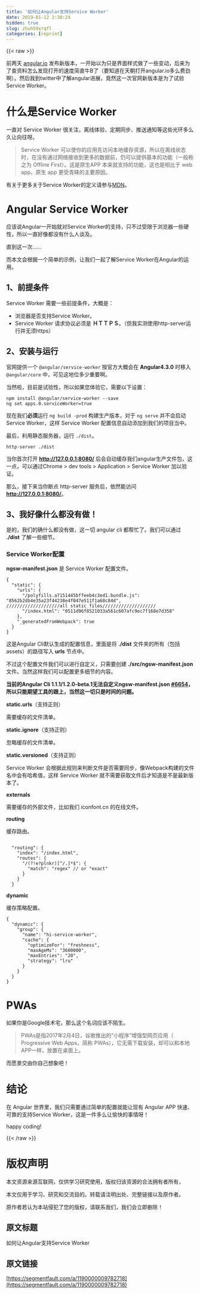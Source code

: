 ```yaml
---
title: '如何让Angular支持Service Worker' 
date: 2019-01-12 2:30:24
hidden: true
slug: zhuh59xrqfl
categories: [reprint]
---
```


{{< raw >}}

                    
<p>前两天 <a href="https://angular.io/" rel="nofollow noreferrer" target="_blank">angular.io</a> 发布新版本，一开始以为只是界面样式做了一些变动，后来为了查资料怎么发现打开的速度简直牛B了（要知道在天朝打开angular.io多么费劲啊）。然后我到twitter中了解angular进展，竟然这一次官网新版本是为了试验 Service Worker。</p>
<h1 id="articleHeader0">什么是Service Worker</h1>
<p>一直对 Service Worker 很关注，离线体验、定期同步、推送通知等这些光环多么久让向往呀。</p>
<blockquote><p>Service Worker 可以使你的应用先访问本地缓存资源，所以在离线状态时，在没有通过网络接收到更多的数据前，仍可以提供基本的功能（一般称之为 Offline First）。这是原生APP 本来就支持的功能，这也是相比于 web app，原生 app 更受青睐的主要原因。</p></blockquote>
<p>有关于更多关于Service Worker的定义请参与<a href="https://developer.mozilla.org/zh-CN/docs/Web/API/Service_Worker_API/Using_Service_Workers" rel="nofollow noreferrer" target="_blank">MDN</a>。</p>
<h1 id="articleHeader1">Angular Service Worker</h1>
<p>应该说Angular一开始就对Service Worker的支持，只不过受限于浏览器一些硬性，所以一直好像都没有什么人谈及。</p>
<p>直到这一次……</p>
<p>而本文会根据一个简单的示例，让我们一起了解Service Worker在Angular的运用。</p>
<h2 id="articleHeader2">1、前提条件</h2>
<p>Service Worker 需要一些前提条件，大概是：</p>
<ul>
<li>浏览器是否支持Service Worker。</li>
<li>Service Worker 请求协议必须是 <strong>ＨＴＴＰＳ</strong>。（但我实测使用http-server运行并无须https）</li>
</ul>
<h2 id="articleHeader3">2、安装与运行</h2>
<p>官网提供一个 <code>@angular/service-worker</code> 按官方大概会在 <strong>Angular4.3.0</strong> 时移入 <code>@angular/core</code> 中，可见这地位多少重要啊。</p>
<p>当然啦，目前是试验性，所以如果您体验它，需要以下设置：</p>
<div class="widget-codetool" style="display:none;">
      <div class="widget-codetool--inner">
      <span class="selectCode code-tool" data-toggle="tooltip" data-placement="top" title="" data-original-title="全选"></span>
      <span type="button" class="copyCode code-tool" data-toggle="tooltip" data-placement="top" data-clipboard-text="npm install @angular/service-worker --save
ng set apps.0.serviceWorker=true" title="" data-original-title="复制"></span>
      <span type="button" class="saveToNote code-tool" data-toggle="tooltip" data-placement="top" title="" data-original-title="放进笔记"></span>
      </div>
      </div><pre class="bash hljs"><code class="bash">npm install @angular/service-worker --save
ng <span class="hljs-built_in">set</span> apps.0.serviceWorker=<span class="hljs-literal">true</span></code></pre>
<p>现在我们<strong>必须</strong>运行 <code>ng build -prod</code> 构建生产版本，对于 <code>ng serve</code> 并不会启动Service Worker，这样 Service Worker 配置信息自动添加到我们的项目当中。</p>
<p>最后，利用静态服务器，运行 <code>./dist</code>。</p>
<div class="widget-codetool" style="display:none;">
      <div class="widget-codetool--inner">
      <span class="selectCode code-tool" data-toggle="tooltip" data-placement="top" title="" data-original-title="全选"></span>
      <span type="button" class="copyCode code-tool" data-toggle="tooltip" data-placement="top" data-clipboard-text="http-server ./dist" title="" data-original-title="复制"></span>
      <span type="button" class="saveToNote code-tool" data-toggle="tooltip" data-placement="top" title="" data-original-title="放进笔记"></span>
      </div>
      </div><pre class="bash hljs"><code class="bash" style="word-break: break-word; white-space: initial;">http-server ./dist</code></pre>
<p>当你首次打开 <strong><a href="http://127.0.0.1:8080//strong" rel="nofollow noreferrer" target="_blank">http://127.0.0.1:8080/</a></strong> 后会自动缓存我们angular生产文件包，这一点，可以通过Chrome &gt; dev tools &gt; Application &gt; Service Worker 加以验证。</p>
<p>那么，接下来当你断点 http-server 服务后，依然能访问 <strong><a href="http://127.0.0.1:8080//strong" rel="nofollow noreferrer" target="_blank">http://127.0.0.1:8080/</a></strong>。</p>
<h2 id="articleHeader4">3、我好像什么都没有做！</h2>
<p>是的，我们的确什么都没有做，这一切 angular cli 都帮忙了。我们可以通过 <strong>./dist</strong> 了解一些细节。</p>
<h3 id="articleHeader5">Service Worker配置</h3>
<p><strong>ngsw-manifest.json</strong> 是 Service Worker 配置文件。</p>
<div class="widget-codetool" style="display:none;">
      <div class="widget-codetool--inner">
      <span class="selectCode code-tool" data-toggle="tooltip" data-placement="top" title="" data-original-title="全选"></span>
      <span type="button" class="copyCode code-tool" data-toggle="tooltip" data-placement="top" data-clipboard-text="{
  &quot;static&quot;: {
    &quot;urls&quot;: {
      &quot;/polyfills.a7151445bffeeb4c3ed1.bundle.js&quot;: &quot;8562b2db4e35a23f44238e4f047e511f1a68c84d&quot;,
////////////////////all static files////////////////////
      &quot;/index.html&quot;: &quot;0511d96f8521033a561c607afc9ec7f168e7d358&quot;
    },
    &quot;_generatedFromWebpack&quot;: true
  }
}" title="" data-original-title="复制"></span>
      <span type="button" class="saveToNote code-tool" data-toggle="tooltip" data-placement="top" title="" data-original-title="放进笔记"></span>
      </div>
      </div><pre class="json hljs"><code class="json">{
  <span class="hljs-attr">"static"</span>: {
    <span class="hljs-attr">"urls"</span>: {
      <span class="hljs-attr">"/polyfills.a7151445bffeeb4c3ed1.bundle.js"</span>: <span class="hljs-string">"8562b2db4e35a23f44238e4f047e511f1a68c84d"</span>,
////////////////////all static files////////////////////
      <span class="hljs-attr">"/index.html"</span>: <span class="hljs-string">"0511d96f8521033a561c607afc9ec7f168e7d358"</span>
    },
    <span class="hljs-attr">"_generatedFromWebpack"</span>: <span class="hljs-literal">true</span>
  }
}</code></pre>
<p>这是Angular Cli默认生成的配置信息，里面是将 <strong>./dist</strong> 文件夹的所有（包括assets）的路径写入 <strong>urls</strong> 节点中。</p>
<p>不过这个配置文件我们可以进行自定义，只需要创建 <strong>./src/ngsw-manifest.json</strong> 文件。当然这样我们可以配置更多细节的内容。</p>
<p><strong>当前的Angular Cli 1.1.1/1.2.0-beta.1无法自定义ngsw-manifest.json <a href="https://github.com/angular/angular-cli/issues/6654" rel="nofollow noreferrer" target="_blank">#6654</a>，所以只能期望工具的跟上，当然这一切只是时间的问题。</strong></p>
<p><strong>static.urls</strong>（支持正则）</p>
<p>需要缓存的文件清单。</p>
<p><strong>static.ignore</strong>（支持正则）</p>
<p>忽略缓存的文件清单。</p>
<p><strong>static.versioned</strong>（支持正则）</p>
<p>Service Worker 会根据此规则来判断文件是否需要同步，像Webpack构建的文件名中会有哈希值，这样 Service Worker 就不需要获取文件后才知道是不是最新版本了。</p>
<p><strong>externals</strong></p>
<p>需要缓存的外部文件，比如我们 iconfont.cn 的在线文件。</p>
<p><strong>routing</strong></p>
<p>缓存路由。</p>
<div class="widget-codetool" style="display:none;">
      <div class="widget-codetool--inner">
      <span class="selectCode code-tool" data-toggle="tooltip" data-placement="top" title="" data-original-title="全选"></span>
      <span type="button" class="copyCode code-tool" data-toggle="tooltip" data-placement="top" data-clipboard-text="
  &quot;routing&quot;: {
    &quot;index&quot;: &quot;/index.html&quot;,
    &quot;routes&quot;: {
      &quot;/(?!e?plnkr)[^/.]*$&quot;: {
        &quot;match&quot;: &quot;regex&quot; // or &quot;exact&quot;
      }
    }
  }" title="" data-original-title="复制"></span>
      <span type="button" class="saveToNote code-tool" data-toggle="tooltip" data-placement="top" title="" data-original-title="放进笔记"></span>
      </div>
      </div><pre class="json hljs"><code class="json">
  <span class="hljs-string">"routing"</span>: {
    <span class="hljs-attr">"index"</span>: <span class="hljs-string">"/index.html"</span>,
    <span class="hljs-attr">"routes"</span>: {
      <span class="hljs-attr">"/(?!e?plnkr)[^/.]*$"</span>: {
        <span class="hljs-attr">"match"</span>: <span class="hljs-string">"regex"</span> // or <span class="hljs-string">"exact"</span>
      }
    }
  }</code></pre>
<p><strong>dynamic</strong></p>
<p>缓存策略配置。</p>
<div class="widget-codetool" style="display:none;">
      <div class="widget-codetool--inner">
      <span class="selectCode code-tool" data-toggle="tooltip" data-placement="top" title="" data-original-title="全选"></span>
      <span type="button" class="copyCode code-tool" data-toggle="tooltip" data-placement="top" data-clipboard-text="{
  &quot;dynamic&quot;: {
    &quot;group&quot;: {
      &quot;name&quot;: &quot;hi-service-worker&quot;,
      &quot;cache&quot;: {
        &quot;optimizeFor&quot;: &quot;freshness&quot;,
        &quot;maxAgeMs&quot;: &quot;3600000&quot;,
        &quot;maxEntries&quot;: &quot;20&quot;,
        &quot;strategy&quot;: &quot;lru&quot;
      }
    }
  }
}" title="" data-original-title="复制"></span>
      <span type="button" class="saveToNote code-tool" data-toggle="tooltip" data-placement="top" title="" data-original-title="放进笔记"></span>
      </div>
      </div><pre class="json hljs"><code class="json">{
  <span class="hljs-attr">"dynamic"</span>: {
    <span class="hljs-attr">"group"</span>: {
      <span class="hljs-attr">"name"</span>: <span class="hljs-string">"hi-service-worker"</span>,
      <span class="hljs-attr">"cache"</span>: {
        <span class="hljs-attr">"optimizeFor"</span>: <span class="hljs-string">"freshness"</span>,
        <span class="hljs-attr">"maxAgeMs"</span>: <span class="hljs-string">"3600000"</span>,
        <span class="hljs-attr">"maxEntries"</span>: <span class="hljs-string">"20"</span>,
        <span class="hljs-attr">"strategy"</span>: <span class="hljs-string">"lru"</span>
      }
    }
  }
}</code></pre>
<h1 id="articleHeader6">PWAs</h1>
<p>如果你是Google技术宅，那么这个名词应该不陌生。</p>
<blockquote><p>PWAs是指2017年2月4日，谷歌推出的“小程序”增强型网页应用（ Progressive Web Apps，简称 PWAs），它无需下载安装，却可以和本地APP一样，放置在桌面上。</p></blockquote>
<p>而愿景交由你自己想象吧！</p>
<h1 id="articleHeader7">结论</h1>
<p>在 Angular 世界里，我们只需要通过简单的配置就能让现有 Angular APP 快速、可靠的支持Service Worker，这是一件多么让愉快的事情呀！</p>
<p>happy coding!</p>

                
{{< /raw >}}

# 版权声明
本文资源来源互联网，仅供学习研究使用，版权归该资源的合法拥有者所有，

本文仅用于学习、研究和交流目的。转载请注明出处、完整链接以及原作者。

原作者若认为本站侵犯了您的版权，请联系我们，我们会立即删除！

## 原文标题
如何让Angular支持Service Worker

## 原文链接
[https://segmentfault.com/a/1190000009782718](https://segmentfault.com/a/1190000009782718)

